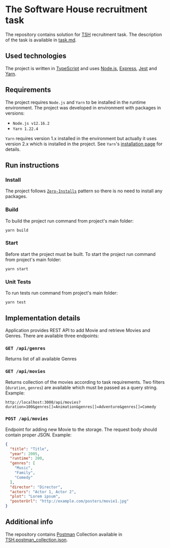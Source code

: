 # The Software House recruitment task

The repository contains solution for [TSH](https://tsh.io/) recruitment task. The description of the task is available in [task.md](./task.md).

## Used technologies

The project is written in [TypeScript](https://www.typescriptlang.org/) and uses [Node.js](https://nodejs.org/), [Express](https://expressjs.com/), [Jest](https://jestjs.io/) and [Yarn](https://yarnpkg.com/).

## Requirements

The project requires `Node.js` and `Yarn` to be installed in the runtime environment. The project was developed in environment with packages in versions:

- `Node.js v12.16.2`
- `Yarn 1.22.4`

`Yarn` requires version 1.x installed in the environment but actually it uses version 2.x which is installed in the project. See `Yarn`'s [installation page](https://yarnpkg.com/getting-started/install#per-project-install) for details.


## Run instructions

### Install

The project follows [`Zero-Installs`](https://yarnpkg.com/features/zero-installs) pattern so there is no need to install any packages.

### Build

To build the project run command from project's main folder:

```shell
yarn build
```

### Start

Before start the project must be built. To start the project run command from project's main folder:

```shell
yarn start
```

### Unit Tests

To run tests run command from project's main folder:

```shell
yarn test
```

## Implementation details

Application provides REST API to add Movie and retrieve Movies and Genres. There are available three endpoints:

### `GET /api/genres`

Returns list of all available Genres

### `GET /api/movies`

Returns collection of the movies according to task requirements. Two filters (`duration`, `genres`) are available which must be passed as a query string. Example:

`http://localhost:3000/api/movies?duration=100&genres[]=Animation&genres[]=Adventure&genres[]=Comedy`

### `POST /api/movies`

Endpoint for adding new Movie to the storage. The request body should contain proper JSON. Example:

```json
{
  "title": "Title",
  "year": 2005,
  "runtime": 200,
  "genres": [
    "Music",
    "Family",
    "Comedy"
  ],
  "director": "Director",
  "actors": "Actor 1, Actor 2",
  "plot": "Lorem ipsum",
  "posterUrl": "http://example.com/posters/movie1.jpg"
}
```

## Additional info

The repository contains [Postman](https://www.postman.com/) Collection available in [TSH.postman_collection.json](./TSH.postman_collection.json).
